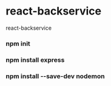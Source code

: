 # react-backservice
 react-backservice

### npm init
### npm install express
### npm install --save-dev nodemon